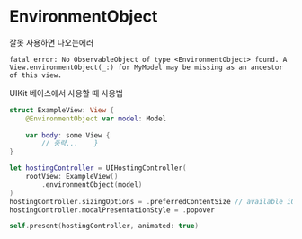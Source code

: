 # EnvironmentObject

잘못 사용하면 나오는에러

```
fatal error: No ObservableObject of type <EnvironmentObject> found. A View.environmentObject(_:) for MyModel may be missing as an ancestor of this view.

```

UIKit 베이스에서 사용할 때 사용법

```swift
struct ExampleView: View {
	@EnvironmentObject var model: Model
	
	var body: some View {
		// 중략...	}
}
```


```swift
let hostingController = UIHostingController(
	rootView: ExampleView()
		.environmentObject(model)
)
hostingController.sizingOptions = .preferredContentSize // available iOS16
hostingController.modalPresentationStyle = .popover

self.present(hostingController, animated: true)
```